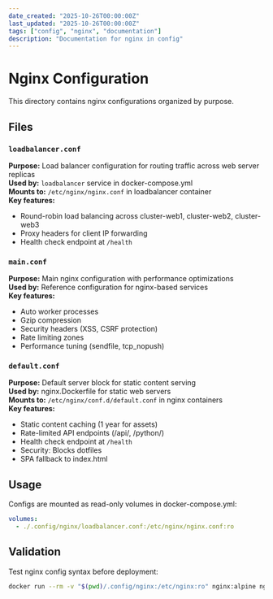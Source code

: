 ```yaml
---
date_created: "2025-10-26T00:00:00Z"
last_updated: "2025-10-26T00:00:00Z"
tags: ["config", "nginx", "documentation"]
description: "Documentation for nginx in config"
---
```

# Nginx Configuration

This directory contains nginx configurations organized by purpose.

## Files

### `loadbalancer.conf`
**Purpose:** Load balancer configuration for routing traffic across web server replicas  
**Used by:** `loadbalancer` service in docker-compose.yml  
**Mounts to:** `/etc/nginx/nginx.conf` in loadbalancer container  
**Key features:**
- Round-robin load balancing across cluster-web1, cluster-web2, cluster-web3
- Proxy headers for client IP forwarding
- Health check endpoint at `/health`

### `main.conf`
**Purpose:** Main nginx configuration with performance optimizations  
**Used by:** Reference configuration for nginx-based services  
**Key features:**
- Auto worker processes
- Gzip compression
- Security headers (XSS, CSRF protection)
- Rate limiting zones
- Performance tuning (sendfile, tcp_nopush)

### `default.conf`
**Purpose:** Default server block for static content serving  
**Used by:** nginx.Dockerfile for static web servers  
**Mounts to:** `/etc/nginx/conf.d/default.conf` in nginx containers  
**Key features:**
- Static content caching (1 year for assets)
- Rate-limited API endpoints (/api/, /python/)
- Health check endpoint at `/health`
- Security: Blocks dotfiles
- SPA fallback to index.html

## Usage

Configs are mounted as read-only volumes in docker-compose.yml:
```yaml
volumes:
  - ./.config/nginx/loadbalancer.conf:/etc/nginx/nginx.conf:ro
```

## Validation

Test nginx config syntax before deployment:
```bash
docker run --rm -v "$(pwd)/.config/nginx:/etc/nginx:ro" nginx:alpine nginx -t
```
